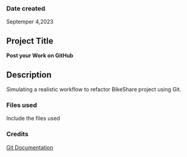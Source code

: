 ### Date created
Septemper 4,2023

## Project Title
**Post your Work on GitHub**

## Description
Simulating a realistic workflow to refactor BikeShare project using Git.

### Files used
Include the files used

### Credits
[Git Documentation](https://git-scm.com/doc)

